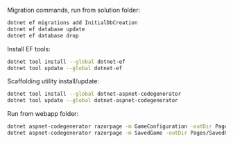 Migration commands, run from solution folder:
~~~sh
dotnet ef migrations add InitialDbCreation
dotnet ef database update
dotnet ef database drop
~~~

Install EF tools:
~~~sh
dotnet tool install --global dotnet-ef
dotnet tool update --global dotnet-ef
~~~

Scaffolding utility install/update:
~~~sh
dotnet tool install --global dotnet-aspnet-codegenerator
dotnet tool update --global dotnet-aspnet-codegenerator
~~~

Run from webapp folder:
~~~sh
dotnet aspnet-codegenerator razorpage -m GameConfiguration -outDir Pages/Configurations -dc AppDbContext -udl --referenceScriptLibraries -f
dotnet aspnet-codegenerator razorpage -m SavedGame -outDir Pages/SavedGames -dc AppDbContext -udl --referenceScriptLibraries -f
~~~
